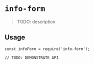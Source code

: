 # `info-form`

> TODO: description

## Usage

```
const infoForm = require('info-form');

// TODO: DEMONSTRATE API
```
